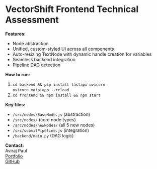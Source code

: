 # VectorShift Frontend Technical Assessment

**Features:**  
- Node abstraction  
- Unified, custom-styled UI across all components  
- Auto-resizing TextNode with dynamic handle creation for variables  
- Seamless backend integration
- Pipeline DAG detection  


**How to run:**  
1. `cd backend && pip install fastapi uvicorn`  
   `uvicorn main:app --reload`  
2. `cd frontend && npm install && npm start`

**Key files:**  
- `/src/nodes/BaseNode.js` (abstraction)  
- `/src/nodes/` (core node types)  
- `/src/nodes/newNodes/` (all 5 new nodes)  
- `/src/submitPipeline.js` (integration)  
- `/backend/main.py` (DAG logic)

**Contact:**  
Aviraj Paul  
[Portfolio](https://avirajpaul.vercel.app)  
[GitHub](https://github.com/avirajpaul5)
